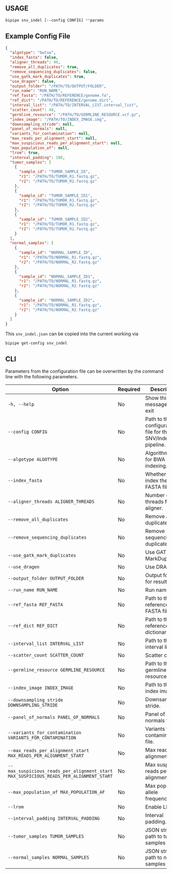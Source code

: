 ## USAGE

```bash
bipipe snv_indel [--config CONFIG] **params
```

## Example Config File

```json title="snv_indel.json"
{
  "algotype": "bwtsw",
  "index_fasta": false,
  "aligner_threads": 40,
  "remove_all_duplicates": true,
  "remove_sequencing_duplicates": false,
  "use_gatk_mark_duplicates": true,
  "use_dragen": false,
  "output_folder": "/PATH/TO/OUTPUT/FOLDER",
  "run_name": "RUN_NAME",
  "ref_fasta": "/PATH/TO/REFERENCE/genome.fa",
  "ref_dict": "/PATH/TO/REFERENCE/genome.dict",
  "interval_list": "/PATH/TO/INTERVAL_LIST.interval_list",
  "scatter_count": 48,
  "germline_resource": "/PATH/TO/GERMLINE_RESOURCE.vcf.gz",
  "index_image": "/PATH/TO/INDEX_IMAGE.img",
  "downsampling_stride": null,
  "panel_of_normals": null,
  "variants_for_contamination": null,
  "max_reads_per_alignment_start": null,
  "max_suspicious_reads_per_alignment_start": null,
  "max_population_af": null,
  "lrom": true,
  "interval_padding": 100,
  "tumor_samples": [
    {
      "sample_id": "TUMOR_SAMPLE_ID",
      "r1": "/PATH/TO/TUMOR_R1.fastq.gz",
      "r2": "/PATH/TO/TUMOR_R2.fastq.gz"
    },
    {
      "sample_id": "TUMOR_SAMPLE_ID1",
      "r1": "/PATH/TO/TUMOR_R1.fastq.gz",
      "r2": "/PATH/TO/TUMOR_R2.fastq.gz"
    },
    {
      "sample_id": "TUMOR_SAMPLE_ID2",
      "r1": "/PATH/TO/TUMOR_R1.fastq.gz",
      "r2": "/PATH/TO/TUMOR_R2.fastq.gz"
    }
  ],
  "normal_samples": [
    {
      "sample_id": "NORMAL_SAMPLE_ID",
      "r1": "/PATH/TO/NORMAL_R1.fastq.gz",
      "r2": "/PATH/TO/NORMAL_R2.fastq.gz"
    },
    {
      "sample_id": "NORMAL_SAMPLE_ID1",
      "r1": "/PATH/TO/NORMAL_R1.fastq.gz",
      "r2": "/PATH/TO/NORMAL_R2.fastq.gz"
    },
    {
      "sample_id": "NORMAL_SAMPLE_ID2",
      "r1": "/PATH/TO/NORMAL_R1.fastq.gz",
      "r2": "/PATH/TO/NORMAL_R2.fastq.gz"
    }
  ]
}
```
This `snv_indel.json`  can be copied into the current working via

```shell
bipipe get-config snv_indel
```


## CLI

Parameters from the configuration file can be overwritten by the command line with the following parameters.

| Option                                           | Required | Description                                      |
|--------------------------------------------------|----------|--------------------------------------------------|
| `-h, --help`                                     | No       | Show this help message and exit                 |
| `--config CONFIG`                                | No       | Path to the configuration file for the SNV/Indel pipeline. |
| `--algotype ALGOTYPE`                            | No       | Algorithm type for BWA indexing.                |
| `--index_fasta`                                  | No       | Whether to index the FASTA file.                |
| `--aligner_threads ALIGNER_THREADS`              | No       | Number of threads for the aligner.              |
| `--remove_all_duplicates`                        | No       | Remove all duplicates.                           |
| `--remove_sequencing_duplicates`                 | No       | Remove sequencing duplicates.                    |
| `--use_gatk_mark_duplicates`                     | No       | Use GATK MarkDuplicates.                         |
| `--use_dragen`                                   | No       | Use DRAGEN.                                      |
| `--output_folder OUTPUT_FOLDER`                  | No       | Output folder for results.                       |
| `--run_name RUN_NAME`                            | No       | Run name.                                        |
| `--ref_fasta REF_FASTA`                          | No       | Path to the reference FASTA file.               |
| `--ref_dict REF_DICT`                            | No       | Path to the reference dictionary file.          |
| `--interval_list INTERVAL_LIST`                  | No       | Path to the interval list file.                 |
| `--scatter_count SCATTER_COUNT`                  | No       | Scatter count.                                   |
| `--germline_resource GERMLINE_RESOURCE`          | No       | Path to the germline resource VCF.              |
| `--index_image INDEX_IMAGE`                      | No       | Path to the index image.                         |
| `--downsampling_stride DOWNSAMPLING_STRIDE`      | No       | Downsampling stride.                             |
| `--panel_of_normals PANEL_OF_NORMALS`            | No       | Panel of normals file.                           |
| `--variants_for_contamination VARIANTS_FOR_CONTAMINATION` | No | Variants for contamination file.           |
| `--max_reads_per_alignment_start MAX_READS_PER_ALIGNMENT_START` | No | Max reads per alignment start.       |
| `--max_suspicious_reads_per_alignment_start MAX_SUSPICIOUS_READS_PER_ALIGNMENT_START` | No | Max suspicious reads per alignment start. |
| `--max_population_af MAX_POPULATION_AF`          | No       | Max population allele frequency.                 |
| `--lrom`                                         | No       | Enable LROM.                                     |
| `--interval_padding INTERVAL_PADDING`            | No       | Interval padding.                                |
| `--tumor_samples TUMOR_SAMPLES`                  | No       | JSON string or path to tumor samples list.      |
| `--normal_samples NORMAL_SAMPLES`                | No       | JSON string or path to normal samples list.     |